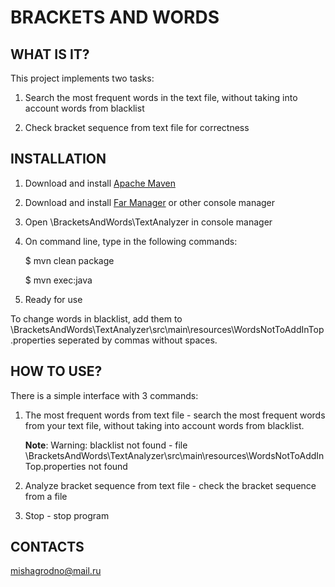 # **BRACKETS AND WORDS**

## WHAT IS IT?

This project implements two tasks: 
 1) Search the most frequent words in the text file, without taking into account words from blacklist
 
 2) Check bracket sequence from text file for correctness

## INSTALLATION

1) Download and install [Apache Maven](http://www.apache-maven.ru/install.html)

2) Download and install [Far Manager](http://www.farmanager.com/download.php?l=ru) or other console manager

3) Open \BracketsAndWords\TextAnalyzer in console manager

4) On command line, type in the following commands:
 
    $ mvn clean package
    
    $ mvn exec:java
 
6) Ready for use

To change words in blacklist, add them to \BracketsAndWords\TextAnalyzer\src\main\resources\WordsNotToAddInTop.properties 
seperated by commas without spaces.

## HOW TO USE?

There is a simple interface with 3 commands:
 1) The most frequent words from text file - search the most frequent words from your text file, without taking into
    account words from blacklist.
    
    **Note**: Warning: blacklist not found - file \BracketsAndWords\TextAnalyzer\src\main\resources\WordsNotToAddInTop.properties
    not found
 
 2) Analyze bracket sequence from text file - check the bracket sequence from a file
 
 3) Stop - stop program

## CONTACTS

mishagrodno@mail.ru
